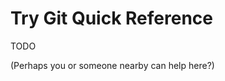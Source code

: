 Try Git Quick Reference
=======================

TODO

(Perhaps you or someone nearby can help here?)

